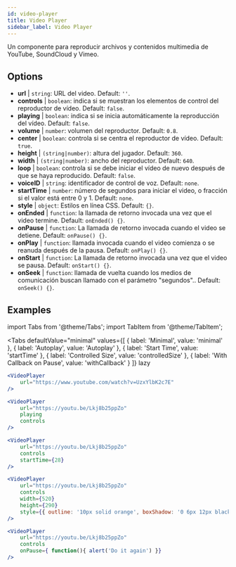 ```yaml
---
id: video-player
title: Video Player
sidebar_label: Video Player
---
```


Un componente para reproducir archivos y contenidos multimedia de YouTube, SoundCloud y Vimeo.

## Options

* __url__ | `string`: URL del video. Default: `''`.
* __controls__ | `boolean`: indica si se muestran los elementos de control del reproductor de vídeo. Default: `false`.
* __playing__ | `boolean`: indica si se inicia automáticamente la reproducción del vídeo. Default: `false`.
* __volume__ | `number`: volumen del reproductor. Default: `0.8`.
* __center__ | `boolean`: controla si se centra el reproductor de vídeo. Default: `true`.
* __height__ | `(string|number)`: altura del jugador. Default: `360`.
* __width__ | `(string|number)`: ancho del reproductor. Default: `640`.
* __loop__ | `boolean`: controla si se debe iniciar el vídeo de nuevo después de que se haya reproducido. Default: `false`.
* __voiceID__ | `string`: identificador de control de voz. Default: `none`.
* __startTime__ | `number`: número de segundos para iniciar el video, o fracción si el valor está entre 0 y 1. Default: `none`.
* __style__ | `object`: Estilos en línea CSS. Default: `{}`.
* __onEnded__ | `function`: la llamada de retorno invocada una vez que el video termine. Default: `onEnded() {}`.
* __onPause__ | `function`: La llamada de retorno invocada cuando el video se detiene. Default: `onPause() {}`.
* __onPlay__ | `function`: llamada invocada cuando el video comienza o se reanuda después de la pausa. Default: `onPlay() {}`.
* __onStart__ | `function`: La llamada de retorno invocada una vez que el video se pausa. Default: `onStart() {}`.
* __onSeek__ | `function`: llamada de vuelta cuando los medios de comunicación buscan llamado con el parámetro "segundos".. Default: `onSeek() {}`.


## Examples

import Tabs from '@theme/Tabs';
import TabItem from '@theme/TabItem';

<Tabs
    defaultValue="minimal"
    values={[
        { label: 'Minimal', value: 'minimal' },
        { label: 'Autoplay', value: 'Autoplay' },
        { label: 'Start Time', value: 'startTime' },
        { label: 'Controlled Size', value: 'controlledSize' },
        { label: 'With Callback on Pause', value: 'withCallback' }
    ]}
    lazy
>
<TabItem value="minimal">

```jsx live
<VideoPlayer
    url="https://www.youtube.com/watch?v=UzxYlbK2c7E"
/>
```

</TabItem>

<TabItem value="withStyle">

```jsx live
<VideoPlayer
    url="https://youtu.be/Lkj8b25ppZo"
    playing
    controls
/>
```
</TabItem>

<TabItem value="startTime">

```jsx live
<VideoPlayer
    url="https://youtu.be/Lkj8b25ppZo"
    controls
    startTime={28}
/>
```
</TabItem>


<TabItem value="controlledSize">

```jsx live
<VideoPlayer
    url="https://youtu.be/Lkj8b25ppZo"
    controls
    width={520}
    height={290}
    style={{ outline: '10px solid orange', boxShadow: '0 6px 12px black'}}
/>
```
</TabItem>


<TabItem value="withCallback">

```jsx live
<VideoPlayer
    url="https://youtu.be/Lkj8b25ppZo"
    controls
    onPause={ function(){ alert('Do it again') }}
/>
```
</TabItem>

</Tabs>



